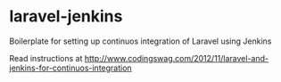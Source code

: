 # laravel-jenkins
Boilerplate for setting up continuos integration of Laravel using Jenkins

Read instructions at http://www.codingswag.com/2012/11/laravel-and-jenkins-for-continuos-integration
